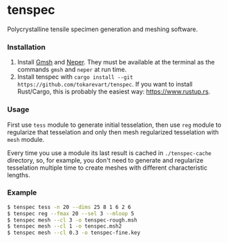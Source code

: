 # tenspec

Polycrystalline tensile specimen generation and meshing software.

### Installation

1. Install [Gmsh](https://gmsh.info/) and [Neper](http://www.neper.info/).
   They must be available at the terminal as the commands `gmsh` and `neper` at run time.
2. Install tenspec with `cargo install --git https://github.com/tokarevart/tenspec`.
   If you want to install Rust/Cargo, this is probably the easiest way: https://www.rustup.rs.

### Usage
First use `tess` module to generate initial tesselation,
then use `reg` module to regularize that tesselation
and only then mesh regularized tesselation with `mesh` module.

Every time you use a module its last result is cached
in `./tenspec-cache` directory, so, for example, you don't need
to generate and regularize tesselation multiple time to create meshes with
different characteristic lengths.

### Example

``` sh
$ tenspec tess -n 20 --dims 25 8 1 6 2 6  
$ tenspec reg --fmax 20 --sel 3 --mloop 5  
$ tenspec mesh --cl 3 -o tenspec-rough.msh
$ tenspec mesh --cl 1 -o tenspec.msh2
$ tenspec mesh --cl 0.3 -o tenspec-fine.key
```

